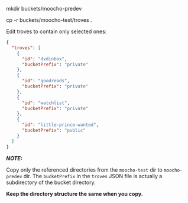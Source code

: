 mkdir buckets/moocho-predev

cp -r buckets/moocho-test/troves .

Edit troves to contain only selected ones:

```json
{
  "troves": [
    {
      "id": "dvdinbox",
      "bucketPrefix": "private"
    },
    {
      "id": "goodreads",
      "bucketPrefix": "private"
    },
    {
      "id": "watchlist",
      "bucketPrefix": "private"
    },
    {
      "id": "little-prince-wanted",
      "bucketPrefix": "public"
    }
  ]
}
```

**_NOTE:_**

Copy only the referenced directories from the `moocho-test` dir to `moocho-predev` dir. 
The `bucketPrefix` in the `troves` JSON file is actually a subdirectory of the bucket directory. 

**Keep the directory structure the same when you copy.**
